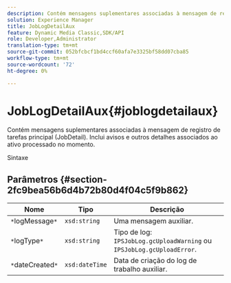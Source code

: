 ```yaml
---
description: Contém mensagens suplementares associadas à mensagem de registro de tarefas principal (JobDetail). Inclui avisos e outros detalhes associados ao ativo processado no momento.
solution: Experience Manager
title: JobLogDetailAux
feature: Dynamic Media Classic,SDK/API
role: Developer,Administrator
translation-type: tm+mt
source-git-commit: 052bfcbcf1bd4ccf60afa7e3325bf58dd07cba85
workflow-type: tm+mt
source-wordcount: '72'
ht-degree: 0%

---
```



# JobLogDetailAux{#joblogdetailaux}

Contém mensagens suplementares associadas à mensagem de registro de tarefas principal (JobDetail). Inclui avisos e outros detalhes associados ao ativo processado no momento.

Sintaxe

## Parâmetros {#section-2fc9bea56b6d4b72b80d4f04c5f9b862}

| Nome | Tipo | Descrição |
|---|---|---|
| `*`logMessage`*` | `xsd:string` | Uma mensagem auxiliar. |
| `*`logType`*` | `xsd:string` | Tipo de log: `IPSJobLog.gcUploadWarning` ou `IPSJobLog.gcUploadError`. |
| `*`dateCreated`*` | `xsd:dateTime` | Data de criação do log de trabalho auxiliar. |


